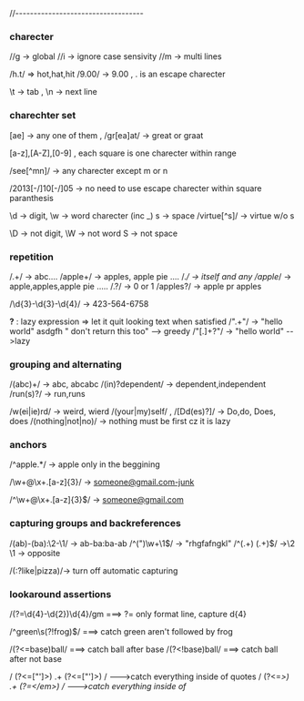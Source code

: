 //-----------------------------------

### charecter

//g -> global
//i -> ignore case sensivity
//m -> multi lines

/h.t/ => hot,hat,hit
/9\.00/ -> 9.00 , \. is an escape charecter

\t -> tab , \n -> next line

### charechter set

[ae] -> any one of them , /gr[ea]at/ -> great or graat

[a-z],[A-Z],[0-9] , each square is one charecter within range

/see[^mn]/ -> any charecter except m or n

/2013[-/]10[-/]05 -> no need to use escape charecter within square paranthesis

\d -> digit, \w -> word charecter (inc \_) s -> space /virtue[^s]/ -> virtue w/o s

\D -> not digit, \W -> not word S -> not space

### repetition

/.+/ -> abc.... /apple+/ -> apples, apple pie ....
/._/ -> itself and any /apple_/ -> apple,apples,apple pie .....
/.?/ -> 0 or 1 /apples?/ -> apple pr apples

/\d{3}-\d{3}-\d{4}/ -> 423-564-6758

**?** : lazy expression => let it quit looking text when satisfied
/".+"/ -> "hello world" asdgfh " don't return this too" --> greedy
/"[.]+?"/ -> "hello world" -->lazy

### grouping and alternating

/(abc)+/ -> abc, abcabc
/(in)?dependent/ -> dependent,independent
/run(s)?/ -> run,runs

/w(ei|ie)rd/ -> weird, wierd
/(your|my)self/ , /[Dd(es)?]/ -> Do,do, Does, does
/(nothing|not|no)/ -> nothing must be first cz it is lazy

### anchors

/^apple.\*/ -> apple only in the beggining

/\w+@\x+\.[a-z]{3}/ -> someone@gmail.com-junk

/^\w+@\x+\.[a-z]{3}$/ -> someone@gmail.com

### capturing groups and backreferences

/(ab)-(ba):\2-\1/  -> ab-ba:ba-ab
/^(")\w+\1$/   -> "rhgfafngkl"
/^(.+) (.+)$/  ->\2 \1   -> opposite

/(:?like|pizza)/-> turn off automatic capturing

### lookaround assertions

/(?=\d{4}-\d{2})\d{4}/gm ===>  ?= only format line, capture d{4} 

/^green\s(?!frog)$/ ===> catch green aren't followed by frog

/(?<=base)ball/ ===> catch ball after base 
/(?<!base)ball/ ===> catch ball after not base 

/ (?<=["']>) .+ (?<=["']>) /   --->catch everything inside of quotes
/ (?<=<em>>) .+ (?=<\/em>) /   --->catch everything inside of <em></em>

